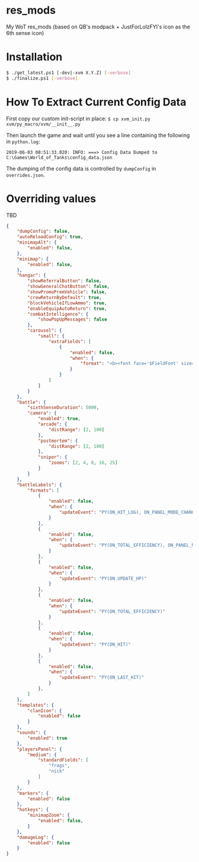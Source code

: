 # res_mods
My WoT res_mods (based on QB's modpack + JustForLolzFYI's icon as the 6th sense icon)

# Installation
```bash
$ ./get_latest.ps1 [-dev|-xvm X.Y.Z] [-verbose]
$ ./finalize.ps1 [-verbose]
```

# How To Extract Current Config Data
First copy our custom init-script in place:
`$ cp xvm_init.py xvm/py_macro/xvm/__init__.py`

Then launch the game and wait until you see a line containing the following in `python.log`:

`2019-06-03 08:51:33.020: INFO: ===> Config Data Dumped to C:\Games\World_of_Tanks\config_data.json`

The dumping of the config data is controlled by `dumpConfig` in `overrides.json`.

# Overriding values
TBD

```json
{
    "dumpConfig": false,
    "autoReloadConfig": true,
    "minimapAlt": {
        "enabled": false,
    },
    "minimap": {
        "enabled": false,
    },
    "hangar": {
        "showReferralButton": false,
        "showGeneralChatButton": false,
        "showPromoPremVehicle": false,
        "crewReturnByDefault": true,
        "blockVehicleIfLowAmmo": true,
        "enableEquipAutoReturn": true,
        "combatIntelligence": {
            "showPopUpMessages": false
        },
        "carousel": {
            "small": {
                "extraFields": [
                    {
                        "enabled": false,
                        "when": {
                            "format": "<b><font face='$FieldFont' size='12' color='{{v.c_winrate|#C8C8B5}}'>{{v.winrate%2d~%}}</font></b>"
                        }
                    }
                ]
            }
        }
    },
    "battle": {
        "sixthSenseDuration": 5000,
        "camera": {
            "enabled": true,
            "arcade": {
                "distRange": [2, 100]
            },
            "postmortem": {
                "distRange": [2, 100]
            },
            "sniper": {
                "zooms": [2, 4, 8, 16, 25]
            }
        }
    },
    "battleLabels": {
        "formats": [
            {
                "enabled": false,
                "when": {
                    "updateEvent": "PY(ON_HIT_LOG), ON_PANEL_MODE_CHANGED"
                }
            },
            {
                "enabled": false,
                "when": {
                    "updateEvent": "PY(ON_TOTAL_EFFICIENCY), ON_PANEL_MODE_CHANGED"
                }
            },
            {
                "enabled": false,
                "when": {
                    "updateEvent": "PY(ON_UPDATE_HP)"
                }
            },
            {
                "enabled": false,
                "when": {
                    "updateEvent": "PY(ON_TOTAL_EFFICIENCY)"
                }
            },
            {
                "enabled": false,
                "when": {
                    "updateEvent": "PY(ON_HIT)"
                }
            },
            {
                "enabled": false,
                "when": {
                    "updateEvent": "PY(ON_LAST_HIT)"
                }
            },
        ]
    },
    "templates": {
        "clanIcon": {
            "enabled": false
        }
    },
    "sounds": {
        "enabled": true
    },
    "playersPanel": {
        "medium": {
            "standardFields": [
                "frags",
                "nick"
            ]
        }
    },
    "markers": {
        "enabled": false
    },
    "hotkeys": {
        "minimapZoom": {
            "enabled": false,
        }
    },
    "damageLog": {
        "enabled": false
    }
}
```